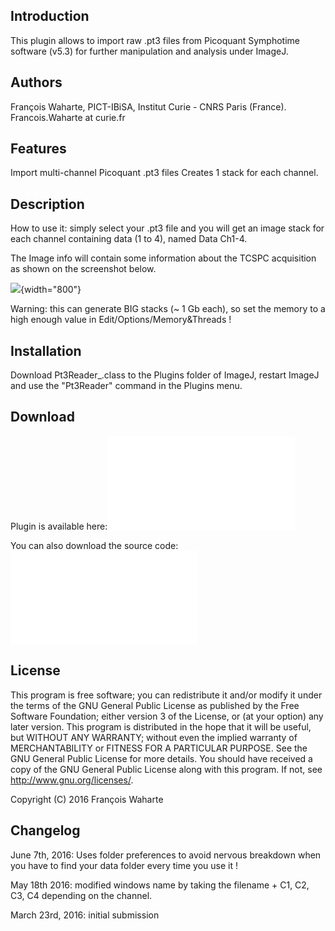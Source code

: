 ## Introduction

This plugin allows to import raw .pt3 files from Picoquant Symphotime
software (v5.3) for further manipulation and analysis under ImageJ.

## Authors

François Waharte, PICT-IBiSA, Institut Curie - CNRS Paris (France).
Francois.Waharte at curie.fr

## Features

Import multi-channel Picoquant .pt3 files Creates 1 stack for each
channel.

## Description

How to use it: simply select your .pt3 file and you will get an image
stack for each channel containing data (1 to 4), named Data Ch1-4.

The Image info will contain some information about the TCSPC acquisition
as shown on the screenshot below.

![](/plugin/inputoutput/picoquant_.pt3_image_reader/screenshot_pt3reader.png){width="800"}

Warning: this can generate BIG stacks (\~ 1 Gb each), so set the memory
to a high enough value in Edit/Options/Memory&Threads !

## Installation

Download Pt3Reader\_.class to the Plugins folder of ImageJ, restart
ImageJ and use the "Pt3Reader" command in the Plugins menu.

## Download

Plugin is available
here:![](/plugin/inputoutput/picoquant_.pt3_image_reader/pt3reader4_.class)

You can also download the source code:
![](/plugin/inputoutput/picoquant_.pt3_image_reader/pt3reader4_.java)

## License

This program is free software; you can redistribute it and/or modify it
under the terms of the GNU General Public License as published by the
Free Software Foundation; either version 3 of the License, or (at your
option) any later version. This program is distributed in the hope that
it will be useful, but WITHOUT ANY WARRANTY; without even the implied
warranty of MERCHANTABILITY or FITNESS FOR A PARTICULAR PURPOSE. See the
GNU General Public License for more details. You should have received a
copy of the GNU General Public License along with this program. If not,
see <http://www.gnu.org/licenses/>.

Copyright (C) 2016 François Waharte

## Changelog

June 7th, 2016: Uses folder preferences to avoid nervous breakdown when
you have to find your data folder every time you use it !

May 18th 2016: modified windows name by taking the filename + C1, C2,
C3, C4 depending on the channel.

March 23rd, 2016: initial submission
